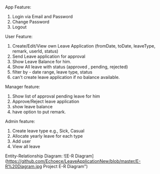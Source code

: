 App Feature:
  1. Login via Email and Password
  2. Change Password
  3. Logout
  
User Feature:
  1. Create/Edit/View own Leave Application (fromDate, toDate, leaveType, remark, userId, status)
  2. Send Leave application for approval
  3. Show Leave Balance for him. 
  4. Show All leave with status (approved , pending, rejected)
  5. filter by - date range, leave type, status 
  6. can't create leave application if no balance available.

Manager feature: 
  1. Show list of approval pending leave for him
  2. Approve/Reject leave application
  3. show leave balance
  4. have option to put remark.

Admin feature: 
  1. Create leave type e.g., Sick, Casual
  2. Allocate yearly leave for each type
  3. Add user
  4. View all leave

Entity-Relationship Diagram:
![E-R Diagram](https://github.com/Echoece/LeaveApplicationNew/blob/master/E-R%20Diagram.jpg Project E-R Diagram")
